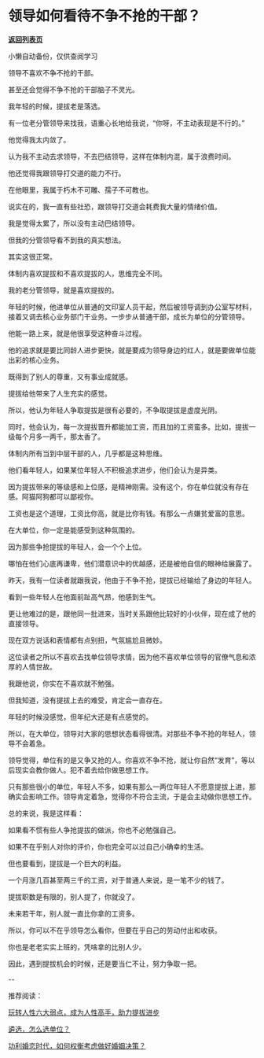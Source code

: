 # 领导如何看待不争不抢的干部？

[**返回列表页**](/gzh/费曼的小茶馆)

小懒自动备份，仅供查阅学习

领导不喜欢不争不抢的干部。

甚至还会觉得不争不抢的干部脑子不灵光。

我年轻的时候，提拔老是落选。

有一位老分管领导来找我，语重心长地给我说，“你呀，不主动表现是不行的。”

他觉得我太内敛了。

认为我不主动去求领导，不去巴结领导，这样在体制内混，属于浪费时间。

他还觉得我跟领导打交道的能力不行。

在他眼里，我属于朽木不可雕、孺子不可教也。

说实在的，我一直有些社恐，跟领导打交道会耗费我大量的情绪价值。

我是觉得太累了，所以没有主动巴结领导。

但我的分管领导看不到我的真实想法。

其实这很正常。

体制内喜欢提拔和不喜欢提拔的人，思维完全不同。

我的老分管领导，就是喜欢提拔的。

年轻的时候，他进单位从普通的文印室人员干起，然后被领导调到办公室写材料，接着又调去核心业务部门干业务。一步步从普通干部，成长为单位的分管领导。

他能一路上来，就是他很享受这种奋斗过程。

他的追求就是要比同龄人进步更快，就是要成为领导身边的红人，就是要做单位能出彩的核心业务。

既得到了别人的尊重，又有事业成就感。

提拔给他带来了人生充实的感觉。

所以，他认为年轻人争取提拔是很有必要的，不争取提拔是虚度光阴。

同时，他会认为，每一次提拔晋升都能加工资，而且加的工资蛮多。比如，提拔一级每个月多一两千，那太香了。

体制内所有当到中层干部的人，几乎都是这种思维。

他们看年轻人，如果某位年轻人不积极追求进步，他们会认为是异类。

因为提拔带来的等级感和上位感，是精神刚需。没有这个，你在单位就没有存在感。阿猫阿狗都可以鄙视你。

工资也是这个道理，工资比你高，就是比你有钱。有那么一点嫌贫爱富的意思。

在大单位，你一定是能感受到这种氛围的。

因为那些争抢提拔的年轻人，会一个个上位。

哪怕在他们心底再谦卑，他们潜意识中的优越感，还是被他自信的眼神给展露了。

昨天，我有一位读者就跟我说，他由于不争不抢，提拔已经输给了身边的年轻人。

看到一些年轻人在他面前趾高气昂，他感到生气。

更让他难过的是，跟他同一批进来，当时关系跟他比较好的小伙伴，现在成了他的直接领导。

现在双方说话和表情都有点别扭，气氛尴尬且微妙。

这位读者之所以不喜欢去找单位领导求情，因为他不喜欢单位领导的官僚气息和浓厚的人情世故。

我跟他说，你实在不喜欢就不勉强。

但我知道，没有提拔上去的难受，肯定会一直存在。

年轻的时候没感觉，但年纪大还是有点感觉的。

所以，在大单位，领导对大家的思想状态看得很清。对那些不争不抢的年轻人，领导不会着急。

领导觉得，单位有的是又争又抢的人。你喜欢不争不抢，就让你自然“发育”，等以后现实会教你做人。犯不着去给你做思想工作。

只有那些很小的单位，年轻人不多，如果有那么一两位年轻人不愿意提拔上进，那确实会影响工作。领导肯定着急，觉得你不符合主流，于是会主动做你思想工作。

总的来说，我是这样看：

如果看不惯有些人争抢提拔的做派，你也不必勉强自己。

如果不在乎别人对你的评价，你也完全可以过自己小确幸的生活。

但也要看到，提拔是一个巨大的利益。

一个月涨几百甚至两三千的工资，对于普通人来说，是一笔不少的钱了。

提拔职数是有限的，别人提了，你就没了。

未来若干年，别人就一直比你拿的工资多。

所以，你可以不在乎领导怎么看你，但要在乎自己的劳动付出和收获。

你也是老老实实上班的，凭啥拿的比别人少。

因此，遇到提拔机会的时候，还是要当仁不让，努力争取一把。  

\--

推荐阅读：  

[玩转人性六大弱点，成为人性高手，助力提拔进步](http://mp.weixin.qq.com/s?__biz=Mzk0MzcyOTA5Ng==&mid=2247488351&idx=1&sn=db6ff8de4703517c3008a22263d4fbf3&chksm=c32e23f8f459aaee628f411e606fe135ecbc93229c552dd615273cd4312b861893fffa4b0bff&scene=21#wechat_redirect)  

[遴选，怎么选单位？](http://mp.weixin.qq.com/s?__biz=Mzk0MzcyOTA5Ng==&mid=2247488335&idx=1&sn=e4ff56f87d43d586c35fd9d659404d70&chksm=c32e23e8f459aafe0d58395220d2f2be15fc3c656c3ef27b000eb5a03a0f5773beede25c080b&scene=21#wechat_redirect)  

[功利婚恋时代，如何权衡考虑做好婚姻决策？](http://mp.weixin.qq.com/s?__biz=Mzk0MzcyOTA5Ng==&mid=2247488319&idx=2&sn=44a76f02b552262ac3de2567e372f1d7&chksm=c32e2398f459aa8edb529324ce0e816b44064db28581e22ebdc275a74d09b62fb28941d5d72b&scene=21#wechat_redirect)

